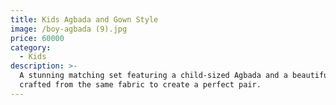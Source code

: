 ```yaml
---
title: Kids Agbada and Gown Style
image: /boy-agbada (9).jpg
price: 60000
category:
  - Kids
description: >-
  A stunning matching set featuring a child-sized Agbada and a beautiful gown,
  crafted from the same fabric to create a perfect pair.
---
```


